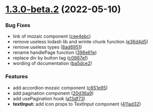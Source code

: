 

# [1.3.0-beta.2](https://github.com/adeo/mozaic-react/compare/v1.2.0...v1.3.0-beta.2) (2022-05-10)


### Bug Fixes

* link of mozaic component ([cee4ebc](https://github.com/adeo/mozaic-react/commit/cee4ebcd7d64752e41175c89f9af7f9cf161545e))
* remove useless lodash lib and wrinte chunk function ([e36d4d5](https://github.com/adeo/mozaic-react/commit/e36d4d5141fefa9ca17fe7071fcb145df965f63d))
* remove useless types ([8ad6951](https://github.com/adeo/mozaic-react/commit/8ad695110dbfb04c47e92f4fc226f2c66e8f6bd2))
* rename handlePage function ([396e61e](https://github.com/adeo/mozaic-react/commit/396e61e78a072a9c53859eb52861db947218394f))
* replace div by button tag ([c0887ef](https://github.com/adeo/mozaic-react/commit/c0887efc6ba2eae9b6a63d856a36d842679b1799))
* wording of documentation ([ba5dce2](https://github.com/adeo/mozaic-react/commit/ba5dce2e4959afd6fa0f84be769854930344bb67))


### Features

* add accordion mozaic component ([c651e95](https://github.com/adeo/mozaic-react/commit/c651e95701a1e8aa83e7ae13d24e01bfbf3a1a38))
* add pagination component ([20d36a9](https://github.com/adeo/mozaic-react/commit/20d36a93eee82ee8450b446e106bc7024c919594))
* add usePagination hook ([a13df73](https://github.com/adeo/mozaic-react/commit/a13df73570f8a445b531c5902f98041e891e29a0))
* **textInput:** add icon props to TextInput component ([411ad32](https://github.com/adeo/mozaic-react/commit/411ad320771f4500027f6300c860e538c0998643))